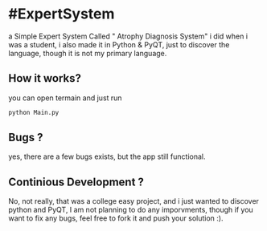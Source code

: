 #ExpertSystem
============

a Simple Expert System Called " Atrophy Diagnosis System"  i did when i was a student, i also made it in Python &amp; PyQT, just to discover the language, though it is not my primary language.

## How it works?
you can open termain and just run 
 ```bash
 python Main.py
 ```

## Bugs ?
yes, there are a few bugs exists, but the app still functional.

## Continious Development ?
No, not really, that was a college easy project, and i just wanted to discover python and PyQT, I am not planning to do any imporvments, though if you want to fix any bugs, feel free to fork it and push your solution :).

